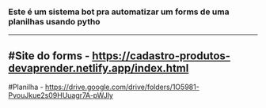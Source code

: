 ### Este é um sistema bot pra automatizar um forms de uma planilhas usando pytho
---
#Site do forms - https://cadastro-produtos-devaprender.netlify.app/index.html
-
#Planilha - https://drive.google.com/drive/folders/1O5981-PvouJkue2s09HUuagr7A-pWJly
